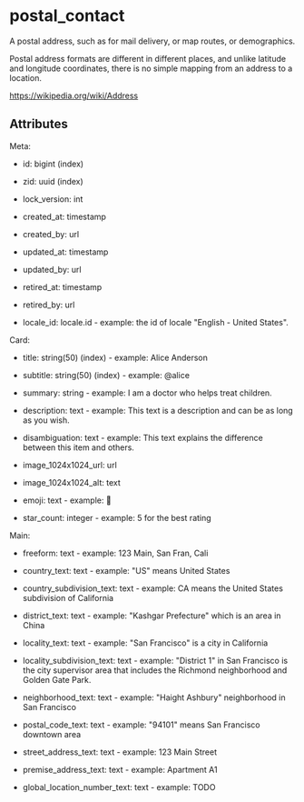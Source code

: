# postal_contact

A postal address, such as for mail delivery, or map routes, or demographics.

Postal address formats are different in different places, and unlike latitude and longitude coordinates, there is no simple mapping from an address to a location.

https://wikipedia.org/wiki/Address


## Attributes

Meta:

* id: bigint (index)

* zid: uuid (index)

* lock_version: int

* created_at: timestamp

* created_by: url

* updated_at: timestamp

* updated_by: url

* retired_at: timestamp

* retired_by: url

* locale_id: locale.id - example: the id of locale "English - United States".

Card:

* title: string(50) (index) - example: Alice Anderson

* subtitle: string(50) (index) - example: @alice

* summary: string - example: I am a doctor who helps treat children.

* description: text - example: This text is a description and can be as long as you wish.

* disambiguation: text - example: This text explains the difference between this item and others.

* image_1024x1024_url: url

* image_1024x1024_alt: text

* emoji: text - example: 🚀

* star_count: integer - example: 5 for the best rating

Main:

* freeform: text - example: 123 Main, San Fran, Cali

* country_text: text - example: "US" means United States

* country_subdivision_text: text - example: CA means the United States subdivision of California

* district_text: text - example: "Kashgar Prefecture" which is an area in China

* locality_text: text - example: "San Francisco" is a city in California

* locality_subdivision_text: text - example: "District 1" in San Francisco is the city supervisor area that includes the Richmond neighborhood and Golden Gate Park.

* neighborhood_text: text - example: "Haight Ashbury" neighborhood in San Francisco

* postal_code_text: text - example: "94101" means San Francisco downtown area

* street_address_text: text - example: 123 Main Street

* premise_address_text: text - example: Apartment A1

* global_location_number_text: text - example: TODO


